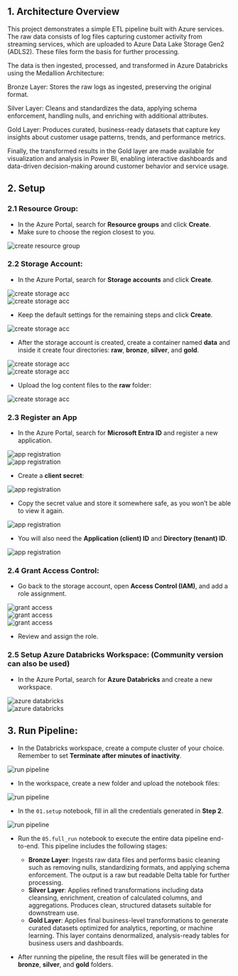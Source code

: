 ## 1. Architecture Overview  

This project demonstrates a simple ETL pipeline built with Azure services. The raw data consists of log files capturing customer activity from streaming services, which are uploaded to Azure Data Lake Storage Gen2 (ADLS2). These files form the basis for further processing.

The data is then ingested, processed, and transformed in Azure Databricks using the Medallion Architecture:

Bronze Layer: Stores the raw logs as ingested, preserving the original format.

Silver Layer: Cleans and standardizes the data, applying schema enforcement, handling nulls, and enriching with additional attributes.

Gold Layer: Produces curated, business-ready datasets that capture key insights about customer usage patterns, trends, and performance metrics.

Finally, the transformed results in the Gold layer are made available for visualization and analysis in Power BI, enabling interactive dashboards and data-driven decision-making around customer behavior and service usage.



## 2. Setup  

### 2.1 Resource Group:  
- In the Azure Portal, search for **Resource groups** and click **Create**.  
- Make sure to choose the region closest to you.  

![create resource group](img/resource_group.png)  

### 2.2 Storage Account:  
- In the Azure Portal, search for **Storage accounts** and click **Create**.  

![create storage acc](img/account_storage_1.png)  
![create storage acc](img/account_storage_2.png)  

- Keep the default settings for the remaining steps and click **Create**.  

![create storage acc](img/account_storage_3.png)  

- After the storage account is created, create a container named **data** and inside it create four directories: **raw**, **bronze**, **silver**, and **gold**.  

![create storage acc](img/account_storage_4.png)  
![create storage acc](img/account_storage_5.png)  

- Upload the log content files to the **raw** folder:  

![create storage acc](img/account_storage_6.png)  

### 2.3 Register an App  
- In the Azure Portal, search for **Microsoft Entra ID** and register a new application.  

![app registration](img/app_registration_1.png)  
![app registration](img/app_registration_2.png)  

- Create a **client secret**:  

![app registration](img/app_registration_3.png)  

- Copy the secret value and store it somewhere safe, as you won’t be able to view it again.  

![app registration](img/app_registration_4.png)  

- You will also need the **Application (client) ID** and **Directory (tenant) ID**.  

![app registration](img/app_registration_5.png)  

### 2.4 Grant Access Control:  
- Go back to the storage account, open **Access Control (IAM)**, and add a role assignment.  

![grant access](img/grant_access_1.png)  
![grant access](img/grant_access_2.png)  
![grant access](img/grant_access_3.png)  

- Review and assign the role.  

### 2.5 Setup Azure Databricks Workspace: (Community version can also be used)  
- In the Azure Portal, search for **Azure Databricks** and create a new workspace.  

![azure databricks](img/set_azure_databricks_1.png)  
![azure databricks](img/set_azure_databricks_2.png)  

## 3. Run Pipeline:  
- In the Databricks workspace, create a compute cluster of your choice. Remember to set **Terminate after minutes of inactivity**.  

![run pipeline](img/run_pipeline_1.png)  

- In the workspace, create a new folder and upload the notebook files:  

![run pipeline](img/run_pipeline_2.png)  

- In the `01.setup` notebook, fill in all the credentials generated in **Step 2**.  

![run pipeline](img/run_pipeline_3.png)  

- Run the `05.full_run` notebook to execute the entire data pipeline end-to-end. This pipeline includes the following stages:  
  - **Bronze Layer**: Ingests raw data files and performs basic cleaning such as removing nulls, standardizing formats, and applying schema enforcement. The output is a raw but readable Delta table for further processing.  
  - **Silver Layer**: Applies refined transformations including data cleansing, enrichment, creation of calculated columns, and aggregations. Produces clean, structured datasets suitable for downstream use.  
  - **Gold Layer**: Applies final business-level transformations to generate curated datasets optimized for analytics, reporting, or machine learning. This layer contains denormalized, analysis-ready tables for business users and dashboards.  

- After running the pipeline, the result files will be generated in the **bronze**, **silver**, and **gold** folders.  
